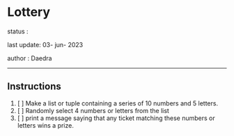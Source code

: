 # Lottery
status :

last update: 03- jun- 2023

author : Daedra
<hr/>

## Instructions

1. [ ] Make a list or tuple containing a series of 10 numbers and 5 letters.
2. [ ] Randomly select 4 numbers or letters from the list 
3. [ ] print a message saying that any ticket matching these numbers or letters wins 
a prize.
